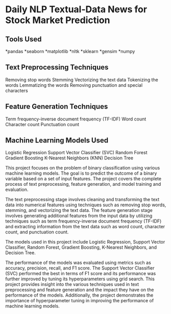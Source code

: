 # Daily NLP Textual-Data News for Stock Market Prediction

## Tools Used

*pandas
*seaborn
*matplotlib
*nltk
*sklearn
*gensim
*numpy


##  Text Preprocessing Techniques
Removing stop words
Stemming
Vectorizing the text data
Tokenizing the words
Lemmatizing the words
Removing punctuation and special characters
## Feature Generation Techniques
Term frequency-inverse document frequency (TF-IDF)
Word count
Character count
Punctuation count
## Machine Learning Models Used

Logistic Regression
Support Vector Classifier (SVC)
Random Forest
Gradient Boosting
K-Nearest Neighbors (KNN)
Decision Tree

This project focuses on the problem of binary classification using various machine learning
models.
The goal is to predict the outcome of a binary variable based on a set of input features. The
project covers the complete process of text preprocessing, feature generation, and model
training and evaluation.



The text preprocessing stage involves cleaning and transforming the text data into numerical
features using techniques such as removing stop words, stemming, and vectorizing the text
data. The feature generation stage involves generating additional features from the input
data by utilizing techniques such as term frequency-inverse document frequency (TF-IDF)
and extracting information from the text data such as word count, character count, and
punctuation count.


The models used in this project include Logistic Regression, Support Vector Classifier,
Random Forest, Gradient Boosting, K-Nearest Neighbors, and Decision Tree. 

The performance of the models was evaluated using metrics such as accuracy, precision, recall,
and F1 score. The Support Vector Classifier (SVC) performed the best in terms of F1 score
and its performance was further improved by tuning its hyperparameters using grid search.
This project provides insight into the various techniques used in text preprocessing and
feature generation and the impact they have on the performance of the models. Additionally,
the project demonstrates the importance of hyperparameter tuning in improving the
performance of machine learning models.
